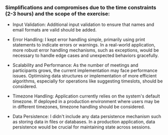 ### Simplifications and compromises due to the time constraints (2-3 hours) and the scope of the exercise:

* Input Validation: Additional input validation to ensure that names and email formats are valid should be added.

* Error Handling: I kept error handling simple, primarily using print statements to indicate errors or warnings. In a real-world application, more robust error handling mechanisms, such as exceptions, would be necessary to handle edge cases and unexpected behaviors gracefully.

* Scalability and Performance: As the number of meetings and participants grows, the current implementation may face performance issues. Optimising data structures or implementation of more efficient algorithms, especially for operations like suggesting timeslots, should be considered.

* Timezone Handling: Application currently relies on the system's default timezone. If deployed in a production environment where users may be in different timezones, timezone handling should be considered.

* Data Persistence: I didn't include any data persistence mechanism such as storing data in files or databases. In a production application, data persistence would be crucial for maintaining state across sessions.
